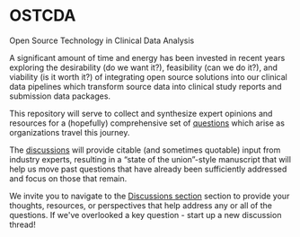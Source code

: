 # OSTCDA
Open Source Technology in Clinical Data Analysis

A significant amount of time and energy has been invested in recent years exploring the desirability (do we want it?), feasibility (can we do it?), and viability (is it worth it?) of integrating open source solutions into our clinical data pipelines which transform source data into clinical study reports and submission data packages. 

This repository will serve to collect and synthesize expert opinions and resources for a (hopefully) comprehensive set of [questions](https://github.com/phuse-org/OSTCDA/discussions) which arise as organizations travel this journey. 

The [discussions](https://github.com/phuse-org/OSTCDA/discussions) will provide citable (and sometimes quotable) input from industry experts, resulting in a “state of the union”-style manuscript that will help us move past questions that have already been sufficiently addressed and focus on those that remain. 

We invite you to navigate to the [Discussions section](https://github.com/phuse-org/OSTCDA/discussions) section to provide your thoughts, resources, or perspectives that help address any or all of the questions. If we've overlooked a key question - start up a new discussion thread!
